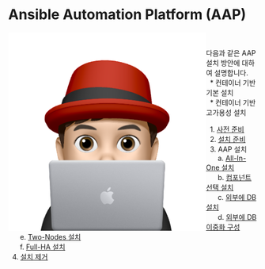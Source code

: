 # Ansible Automation Platform (AAP)



<img align="left" src="/images/이승일--II_컴퓨터.png" width="400px" height="400px" title="100px" alt="안녕"></img><br>

다음과 같은 AAP 설치 방안에 대하여 설명합니다.<br>
&nbsp;&nbsp;* 컨테이너 기반 기본 설치<br>
&nbsp;&nbsp;* 컨테이너 기반 고가용성 설치<br>

&nbsp;&nbsp;1. [사전 준비](documents/pre-requisites.md)<br>
&nbsp;&nbsp;2. [설치 준비](documents/pre-installation.md)<br>
&nbsp;&nbsp;3. AAP 설치<br>
&nbsp;&nbsp;&nbsp;&nbsp;&nbsp;&nbsp;a. [All-In-One 설치](documents/install-all-in-one.md)<br>
&nbsp;&nbsp;&nbsp;&nbsp;&nbsp;&nbsp;b. [컴포넌트 선택 설치](documents/install-component.md)<br>
&nbsp;&nbsp;&nbsp;&nbsp;&nbsp;&nbsp;c. [외부에 DB 설치](documents/install-external-db.md)<br>
&nbsp;&nbsp;&nbsp;&nbsp;&nbsp;&nbsp;d. [외부에 DB 이중화 구성](https://github.com/starlab3030/pacemaker/blob/main/documents/create_podman_as_service.md)<br>
&nbsp;&nbsp;&nbsp;&nbsp;&nbsp;&nbsp;e. [Two-Nodes 설치](documents/install-two-nodes.md)<br>
&nbsp;&nbsp;&nbsp;&nbsp;&nbsp;&nbsp;f. [Full-HA 설치](documents/install-full-ha.md)<br>
&nbsp;&nbsp;4. [설치 제거](documents/un-installation.md)<br>
